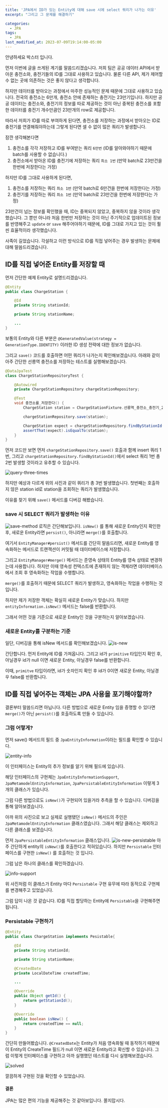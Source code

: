 ```yaml
---
title: 'JPA에서 ID가 있는 Entity에 대해 save 시에 select 쿼리가 나가는 이유'
excerpt: "그리고 그 문제를 해결하기"

categories:
  - JPA
tags:
  - JPA
last_modified_at: 2023-07-09T19:14:00-05:00
---
```


안녕하세요 박스터 입니다.

먼저 이번에 글을 쓰게된 계기를 말씀드리겠습니다. 저희 팀은 공공 데이터 API에서 받아온 충전소와, 충전기들의 ID를 그대로 사용하고 있습니다.
물론 다른 API, 제가 제어할 수 없는 곳에 의존하는 것은 좋지 않다고 생각합니다.

하지만 데이터를 받아오는 과정에서 마주한 성능적인 문제 때문에 그대로 사용하고 있습니다. 전국의 충전소는 6만개, 충전소 안에 존재하는 충전기는 23만기입니다.
하지만 공공 데이터는 충전소와, 충전기의 정보를 따로 제공하는 것이 아닌 중복된 충전소를 포함한 데이터를 충전기 개수만큼인 23만개의 row로 제공합니다.


따라서 저희가 ID를 따로 부여하게 된다면, 충전소를 저장하는 과정에서 받아오는 ID로 충전기를 연결해줘야하는데 그렇게 된다면 셀 수 없이 많은 쿼리가 발생합니다.

잠깐 생각해본다면
1. 충전소를 각각 저장하고 ID를 부여받는 쿼리 `6만번` (ID를 알아와야하기 때문에 batch를 사용할 수 없습니다.)
2. 충전소에서 받아온 ID를 충전기에 저장하는 쿼리 `최소 1번` (만약 batch로 23만건을 한번에 저장한다는 가정)

하지만 ID를 그대로 사용하게 된다면,
1. 충전소를 저장하는 쿼리 `최소 1번` (만약 batch로 6만건을 한번에 저장한다는 가정)
2. 충전기를 저장하는 쿼리 `최소 1번` (만약 batch로 23만건을 한번에 저장한다는 가정)

23만건이 넘는 정보를 확인했을 때, ID는 중복되지 않았고, 중복하지 않을 것이라 생각했습니다. 그 뿐만 아니라 처음 한번만 저장하는 것이 아닌 주기적으로 업데이트된 정보를
반영해주고 `update` or `save` 해주어야하기 때문에, ID를 그대로 가지고 있는 것이 훨씬 효율적이라 생각했습니다.

사족이 길었습니다. 각설하고 이런 방식으로 ID를 직접 넣어주는 경우 발생하는 문제에 대해 말씀드리겠습니다.

## ID를 직접 넣어준 Entity를 저장할 때

먼저 간단한 예제 Entity로 설명드리겠습니다.

```java
@Entity
public class ChargeStation {

    @Id
    private String stationId;

    private String stationName;

    ...
}

```
보통의 Entity와 다른 부분은 `@GeneratedValue(strategy = GenerationType.IDENTITY)` 이러한 ID 생성 전략에 대한 정보가 없습니다.

그리고 `save()` 코드를 호출하면 어떤 쿼리가 나가는지 확인해보겠습니다. 아래와 같이 아주 간단한 선릉역 충전소를 저장하는 테스트를 실행해보겠습니다.
```java
@DataJpaTest
class ChargeStationRepositoryTest {

    @Autowired
    private ChargeStationRepository chargeStationRepository;

    @Test
    void 충전소를_저장한다() {
        ChargeStation station = ChargeStationFixture.선릉역_충전소_충전기_2개_사용가능_1개;

        chargeStationRepository.save(station);

        ChargeStation expect = chargeStationRepository.findByStationId(station.getStationId()).get();
        assertThat(expect).isEqualTo(station);
    }
}
```

먼저 코드만 보면 먼저 `chargeStationRepository.save()` 호출과 함께 insert 쿼리 1번, 그리고 `chargeStationRepository.findByStationId()`에서 select 쿼리 1번
총 2번 발생할 것이라고 유추할 수 있습니다.

![query-three-times](https://github.com/car-ffeine/design-system/assets/106640954/f48b7f0f-3f39-41ce-8fcd-94b995e95fae)

하지만 예상과 다르게 위의 사진과 같이 쿼리가 총 3번 발생했습니다. 첫번째는 호출하지 않은 station id로 station을 조회하는 쿼리가 발생했습니다.

이유를 찾기 위해 `save()` 메서드를 디버깅 해봤습니다.

### save 시 SELECT 쿼리가 발생하는 이유


![save-method](https://github.com/car-ffeine/design-system/assets/106640954/b1db00b7-d7fb-4647-912c-6f8e2fe44974)
로직은 간단해보입니다. `isNew()` 를 통해 새로운 Entity인지 확인한 후, 새로운 Entity라면 `persist()`, 아니라면 `merge()`를 호출합니다.

여기서 `EntityManager#persist()` 메서드를 간단히 말씀드리면, 새로운 Entity를 영속화하는 메서드로 트랜잭션이 커밋될 때 데이터베이스에 저장합니다.

그리고 `EntityManager#merge()` 메서드는 준영속 상태의 Entity를 영속 상태로 변경하는데 사용합니다.
하지만 이때 영속성 컨텍스트에 존재하지 않는 객체라면 데이터베이스에서 조회 후 영속화하는 작업을 수행합니다.

`merge()`를 호출하기 때문에 SELECT 쿼리가 발생하고, 영속화하는 작업을 수행하는 것 입니다.

하지만 제가 저장한 객체는 확실히 새로운 Entity가 맞습니다. 하지만 `entityInformation.isNew()` 메서드는 false를 반환합니다.

그래서 어떤 것을 기준으로 새로운 Entity인 것을 구분하는지 알아보겠습니다.

### 새로운 Entity를 구분하는 기준

일단, 디버깅을 통해 isNew 메서드를 확인해보겠습니다.
![is-new](https://github.com/car-ffeine/design-system/assets/106640954/e4a56694-c623-46d8-badd-3345d557e29f)

간단합니다. 먼저 Entity에 ID를 가져옵니다. 그리고 id가 `primitive` 타입인지 확인 후, 아닐경우 id가 null 이면 새로운 Entity, 아닐경우 false를 반환합니다.

이때, `primitve` 타입이라면, id가 숫자인지 확인 후 id가 0이면 새로운 Entity, 아닐경우 false를 반환합니다.

## ID를 직접 넣어주는 객체는 JPA 사용을 포기해야할까?

결론부터 말씀드리면 아닙니다. 다른 방법으로 새로운 Entity 임을 증명할 수 있다면 `merge()`가 아닌 `persist()`를 호출하도록 만들 수 있습니다.

### 그럼 어떻게?
먼저 save() 메서드의 필드 중 `JpaEntityInformation`이라는 필드를 확인할 수 있습니다.

![entity-info](https://github.com/car-ffeine/design-system/assets/106640954/d9956fe6-07c7-41a9-9d6b-7c01b5f31c5d)

이 인터페이스는 Entity의 추가 정보를 알기 위해 필드에 있습니다.

해당 인터페이스의 구현체는 `JpaEntityInformationSupport`, `JpaMetamodelEntityInformation`, `JpaPersistableEntityInformation` 이렇게 3개의 클래스가 있습니다.

그럼 다른 방법으로도 `isNew()`가 구현되어 있을거라 추측을 할 수 있습니다. 디버깅을 통해 알아보겠습니다.

아까 위의 사진으로 보고 실제로 실행됐던 `isNew()` 메서드의 주인은 `JpaMetamodelEntityInformation` 클래스였습니다. 그래서 해당 클래스는 제외하고 다른 클래스를 보겠습니다.

먼저 `JpaPersistableEntityInformation` 클래스입니다.
![is-new-persistable](https://github.com/car-ffeine/design-system/assets/106640954/dc2293c3-2854-4619-9ef6-d08e55b4581b)
아주 간단하게 entity의 `isNew()`를 호출한다고 적혀있습니다. 하지만 `Persistable` 인터페이스를 구현한 `isNew()` 를 호출하는 것 입니다.

그럼 남은 하나의 클래스를 확인하겠습니다.

![info-support](https://github.com/car-ffeine/design-system/assets/106640954/f1d654c0-e741-4db7-8e7f-4e758c36133a)

위 사진처럼 이 클래스가 Entity 마다 `Persistable` 구현 유무에 따라 동적으로 구현체를 변경해주고 있었습니다.

그럼 답이 나온 것 같습니다. ID를 직접 할당하는 Entity에 `Persistable`을 구현해주면 됩니다.

### Persistable 구현하기
```java
@Entity
public class ChargeStation implements Pesistable{

    @Id
    private String stationId;

    private String stationName;

    @CreatedDate
    private LocalDateTime createdTime;

    ...

    @Override
    public Object getId() {
        return getStationId();
    }

    @Override
    public boolean isNew() {
        return createdTime == null;
    }
}
```

간단히 만들어봤습니다. `@CreatedDate`는 Entity가 처음 영속화될 때 동작하기 때문에 이 Entity의 CreateTime 필드가 null 이면 새로운 Entity라고 확신할 수 있습니다.
그럼 이렇게 인터페이스를 구현하고 아까 실행했던 테스트를 다시 실행해보겠습니다.

![solved](https://github.com/car-ffeine/design-system/assets/106640954/ea5db719-9919-42f4-b431-00e14d6fea5e)

깔끔하게 구현된 것을 확인할 수 있었습니다.

#### 결론
JPA는 많은 편의 기능을 제공해주는 것 같아보입니다. 쫄지맙시다.
